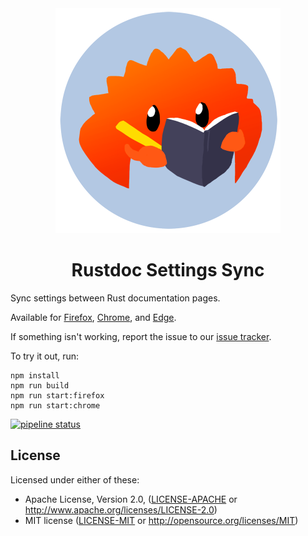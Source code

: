 <div align=center><img width=360 height=360 src=extension/icons/rustdocs.png><h1>Rustdoc Settings Sync</h1></div>

Sync settings between Rust documentation pages.

Available for [Firefox], [Chrome], and [Edge].

If something isn't working, report the issue to our [issue tracker].

To try it out, run:

    npm install
    npm run build
    npm run start:firefox
    npm run start:chrome

[issue tracker]: https://gitlab.com/notriddle/rustdoc-settings-sync/-/issues

[Firefox]: https://addons.mozilla.org/en-US/firefox/addon/rustdoc-settings-sync/
[Chrome]: about:blank
[Edge]: https://microsoftedge.microsoft.com/addons/detail/rustdoc-settings-sync/hkgcnanboeeppamlahljjbhilelbnehf

[![pipeline status](https://gitlab.com/notriddle/rustdoc-settings-sync/badges/main/pipeline.svg)](https://gitlab.com/notriddle/rustdoc-settings-sync/-/commits/main) 

License
------

Licensed under either of these:

 * Apache License, Version 2.0, ([LICENSE-APACHE](LICENSE-APACHE) or
   http://www.apache.org/licenses/LICENSE-2.0)
 * MIT license ([LICENSE-MIT](LICENSE-MIT) or
   http://opensource.org/licenses/MIT)
